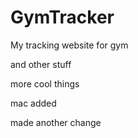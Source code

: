 GymTracker
==========

My tracking website for gym

and other stuff

more cool things

mac added

made another change